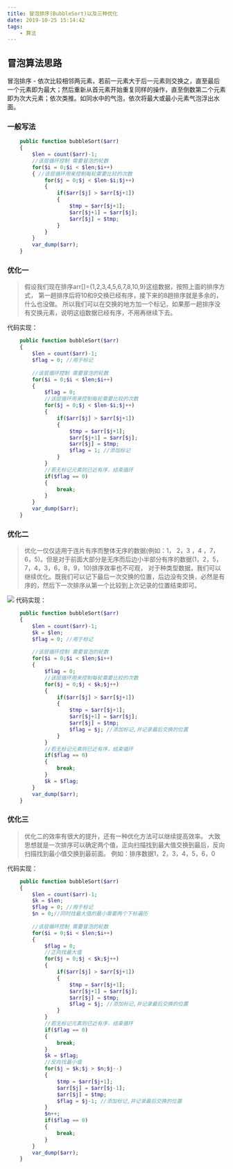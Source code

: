 ```yaml
---
title: 冒泡排序(BubbleSort)以及三种优化
date: 2019-10-25 15:14:42
tags:
    - 算法
---
```

## 冒泡算法思路
冒泡排序 - 依次比较相邻两元素，若前一元素大于后一元素则交换之，直至最后一个元素即为最大；然后重新从首元素开始重复同样的操作，直至倒数第二个元素即为次大元素；依次类推。如同水中的气泡，依次将最大或最小元素气泡浮出水面。

### 一般写法
```php
    public function bubbleSort($arr)
    {
        $len = count($arr)-1;
        //该层循环控制 需要冒泡的轮数
        for($i = 0;$i < $len;$i++)
        { //该层循环用来控制每轮需要比较的次数
            for($j = 0;$j < $len-$i;$j++)
            {
                if($arr[$j] > $arr[$j+1])
                {
                    $tmp = $arr[$j+1];
                    $arr[$j+1] = $arr[$j];
                    $arr[$j] = $tmp;
                }
            }
        }
        var_dump($arr);
    }
```
### 优化一
> 假设我们现在排序arr[]={1,2,3,4,5,6,7,8,10,9}这组数据，按照上面的排序方式，
  第一趟排序后将10和9交换已经有序，接下来的8趟排序就是多余的，什么也没做。
  所以我们可以在交换的地方加一个标记，如果那一趟排序没有交换元素，说明这组数据已经有序，不用再继续下去。

代码实现：
```php
    public function bubbleSort($arr)
    {
        $len = count($arr)-1;
        $flag = 0; //用于标记
        
        //该层循环控制 需要冒泡的轮数
        for($i = 0;$i < $len;$i++)
        {   
            $flag = 0; 
            //该层循环用来控制每轮需要比较的次数
            for($j = 0;$j < $len-$i;$j++)
            {   
                if($arr[$j] > $arr[$j+1])
                {
                    $tmp = $arr[$j+1];
                    $arr[$j+1] = $arr[$j];
                    $arr[$j] = $tmp;
                    $flag = 1; //添加标记
                }
            }
            //若无标记元素则已近有序，结束循环
            if($flag == 0)
            {
                break;
            }
        }
        var_dump($arr);
    }
```
### 优化二
> 优化一仅仅适用于连片有序而整体无序的数据(例如：1， 2，3 ，4 ，7，6，5)。但是对于前面大部分是无序而后边小半部分有序的数据(1，2，5，7，4，3，6，8，9，10)排序效率也不可观，
对于种类型数据，我们可以继续优化。既我们可以记下最后一次交换的位置，后边没有交换，必然是有序的，然后下一次排序从第一个比较到上次记录的位置结束即可。

![](http://img-blog.csdn.net/2018062700091521?watermark/2/text/aHR0cHM6Ly9ibG9nLmNzZG4ubmV0L2hhbnNpb256/font/5a6L5L2T/fontsize/400/fill/I0JBQkFCMA==/dissolve/70)
代码实现：
```php
    public function bubbleSort($arr)
    {
        $len = count($arr)-1;
        $k = $len;
        $flag = 0; //用于标记
        
        //该层循环控制 需要冒泡的轮数
        for($i = 0;$i < $len;$i++)
        { 
            $flag = 0; 
            //该层循环用来控制每轮需要比较的次数
            for($j = 0;$j < $k;$j++)
            {
                if($arr[$j] > $arr[$j+1])
                {
                    $tmp = $arr[$j+1];
                    $arr[$j+1] = $arr[$j];
                    $arr[$j] = $tmp;
                    $flag = $j; //添加标记,并记录最后交换的位置
                }
            }
            //若无标记元素则已近有序，结束循环
            if($flag == 0)
            {
                break;
            }
            $k = $flag;
        }
        var_dump($arr);
    }
```
### 优化三
> 优化二的效率有很大的提升，还有一种优化方法可以继续提高效率。
  大致思想就是一次排序可以确定两个值，正向扫描找到最大值交换到最后，反向扫描找到最小值交换到最前面。
  例如：排序数据1，2，3，4，5，6，0

代码实现：
```php
    public function bubbleSort($arr)
    {
        $len = count($arr)-1;
        $k = $len;
        $flag = 0; //用于标记
        $n = 0;//同时找最大值的最小需要两个下标遍历
        
        //该层循环控制 需要冒泡的轮数
        for($i = 0;$i < $len;$i++)
        { 
            $flag = 0;
            //正向找最大值
            for($j = 0;$j < $k;$j++)
            {
                if($arr[$j] > $arr[$j+1])
                {
                    $tmp = $arr[$j+1];
                    $arr[$j+1] = $arr[$j];
                    $arr[$j] = $tmp;
                    $flag = $j; //添加标记,并记录最后交换的位置
                }
            }
            //若无标记元素则已近有序，结束循环
            if($flag == 0)
            {
                break;
            }
            $k = $flag;
            //反向找最小值
            for($j = $k;$j > $n;$j--)
            {
                $tmp = $arr[$j+1];
                $arr[$j] = $arr[$j-1];
                $arr[$j] = $tmp;
                $flag = $j-1; //添加标记,并记录最后交换的位置
            }
            $n++;
            if($flag == 0)
            {
                break;
            }
        }
        var_dump($arr);
    }
```